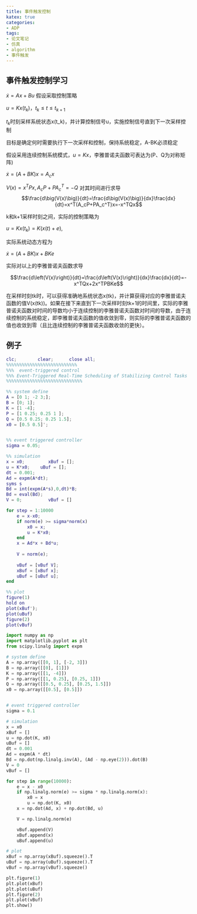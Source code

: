 ```yaml
---
title: 事件触发控制
katex: true
categories: 
- ADP
tags:
- 论文笔记
- 仿真
- algorithm
- 事件触发
---
```


## 事件触发控制学习
$\dot x=Ax+Bu$
假设采取控制策略

$u = Kx(t_k)，t_k\leq t \leq t_{k+1}$

$t_k$时刻采样系统状态x(t_k)，并计算控制信号u，实施控制信号直到下一次采样控制

目标是确定何时需要执行下一次采样和控制，保持系统稳定，A-BK必须稳定

假设采用连续控制系统模式，$u=Kx$，李雅普诺夫函数可表达为(P、Q为对称矩阵)

$\dot x = (A+BK)x=A_cx$

$V(x)=x^{T}Px, A_cP+PA_c^{T}=-Q$
对其时间进行求导
$$\frac{d\big(V(x)\big)}{dt}=\frac{d\big(V(x)\big)}{dx}\frac{dx}{dt}=x^T(A_cP+PA_c^T)x=-x^TQx$$

k和k+1采样时刻之间，实际的控制策略为

$u=Kx(t_k)=K(x(t)+e),$

实际系统动态方程为

$\dot{x}=(A+BK)x+BKe$

实际对以上的李雅普诺夫函数求导

$$\frac{d\left(V(x)\right)}{dt}=\frac{d\left(V(x)\right)}{dx}\frac{dx}{dt}=-x^TQx+2x^TPBKe$$

在采样时刻tk时，可以获得准确地系统状态x(tk)，并计算获得对应的李雅普诺夫函数的值V(x(tk))。如果在接下来直到下一次采样时刻tk+1的时间里，实际的李雅普诺夫函数对时间的导数均小于连续控制的李雅普诺夫函数对时间的导数，由于连续控制的系统稳定，即李雅普诺夫函数的值收敛到零，则实际的李雅普诺夫函数的值也收敛到零（且比连续控制的李雅普诺夫函数收敛的更快）。



## 例子
```matlab
clc;        clear;      close all;
%%%%%%%%%%%%%%%%%%%%%%%%%%%
%%%  event-triggered control
%%% Event-Triggered Real-Time Scheduling of Stabilizing Control Tasks
%%%%%%%%%%%%%%%%%%%%%%%%%%%%%

%% system define
A = [0 1; -2 3;];
B = [0; 1];
K = [1 -4];
P = [1 0.25; 0.25 1 ];
Q = [0.5 0.25; 0.25 1.5];
x0 = [0.5 0.5]';


%% event triggered controller
sigma = 0.05;

%% simulation
x = x0;         xBuf = [];
u = K*x0;    uBuf = [];
dt = 0.001;
Ad = expm(A*dt);
syms s
Bd = int(expm(A*s),0,dt)*B;
Bd = eval(Bd);
V = 0;          vBuf = []

for step = 1:10000
    e = x-x0;
    if norm(e) >= sigma*norm(x)
        x0 = x;
        u = K*x0;
    end
    x = Ad*x + Bd*u;
    
    V = norm(e);
    
    vBuf = [vBuf V];
    xBuf = [xBuf x];
    uBuf = [uBuf u];
end

%% plot
figure(1)
hold on
plot(xBuf');
plot(uBuf)
figure(2)
plot(vBuf)
```

```python
import numpy as np
import matplotlib.pyplot as plt
from scipy.linalg import expm

# system define
A = np.array([[0, 1], [-2, 3]])
B = np.array([[0], [1]])
K = np.array([[1, -4]])
P = np.array([[1, 0.25], [0.25, 1]])
Q = np.array([[0.5, 0.25], [0.25, 1.5]])
x0 = np.array([[0.5], [0.5]])


# event triggered controller
sigma = 0.1

# simulation
x = x0
xBuf = []
u = np.dot(K, x0)
uBuf = []
dt = 0.001
Ad = expm(A * dt)
Bd = np.dot(np.linalg.inv(A), (Ad - np.eye(2))).dot(B)
V = 0
vBuf = []

for step in range(10000):
    e = x - x0
    if np.linalg.norm(e) >= sigma * np.linalg.norm(x):
        x0 = x
        u = np.dot(K, x0)
    x = np.dot(Ad, x) + np.dot(Bd, u)

    V = np.linalg.norm(e)

    vBuf.append(V)
    xBuf.append(x)
    uBuf.append(u)

# plot
xBuf = np.array(xBuf).squeeze().T
uBuf = np.array(uBuf).squeeze().T
vBuf = np.array(vBuf).squeeze()

plt.figure(1)
plt.plot(xBuf)
plt.plot(uBuf)
plt.figure(2)
plt.plot(vBuf)
plt.show()
```